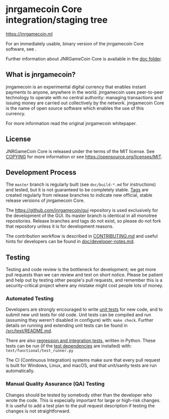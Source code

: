 jnrgamecoin Core integration/staging tree
=====================================

https://jnrgamecoin.ml

For an immediately usable, binary version of the jnrgamecoin Core software, see
.

Further information about JNRGameCoin Core is available in the [doc folder](/doc).

What is jnrgamecoin?
----------------

jnrgamecoin is an experimental digital currency that enables instant payments to
anyone, anywhere in the world. jnrgamecoin uses peer-to-peer technology to operate
with no central authority: managing transactions and issuing money are carried
out collectively by the network. jnrgamecoin Core is the name of open source
software which enables the use of this currency.

For more information read the original jnrgamecoin whitepaper.

License
-------

JNRGameCoin Core is released under the terms of the MIT license. See [COPYING](COPYING) for more
information or see https://opensource.org/licenses/MIT.

Development Process
-------------------

The `master` branch is regularly built (see `doc/build-*.md` for instructions) and tested, but it is not guaranteed to be
completely stable. [Tags](https://github.com/jnrgamecoin/jnrgamecoin/tags) are created
regularly from release branches to indicate new official, stable release versions of jnrgamecoin Core.

The https://github.com/jnrgamecoin/gui repository is used exclusively for the
development of the GUI. Its master branch is identical in all monotree
repositories. Release branches and tags do not exist, so please do not fork
that repository unless it is for development reasons.

The contribution workflow is described in [CONTRIBUTING.md](CONTRIBUTING.md)
and useful hints for developers can be found in [doc/developer-notes.md](doc/developer-notes.md).

Testing
-------

Testing and code review is the bottleneck for development; we get more pull
requests than we can review and test on short notice. Please be patient and help out by testing
other people's pull requests, and remember this is a security-critical project where any mistake might cost people
lots of money.

### Automated Testing

Developers are strongly encouraged to write [unit tests](src/test/README.md) for new code, and to
submit new unit tests for old code. Unit tests can be compiled and run
(assuming they weren't disabled in configure) with: `make check`. Further details on running
and extending unit tests can be found in [/src/test/README.md](/src/test/README.md).

There are also [regression and integration tests](/test), written
in Python.
These tests can be run (if the [test dependencies](/test) are installed) with: `test/functional/test_runner.py`

The CI (Continuous Integration) systems make sure that every pull request is built for Windows, Linux, and macOS,
and that unit/sanity tests are run automatically.

### Manual Quality Assurance (QA) Testing

Changes should be tested by somebody other than the developer who wrote the
code. This is especially important for large or high-risk changes. It is useful
to add a test plan to the pull request description if testing the changes is
not straightforward.
